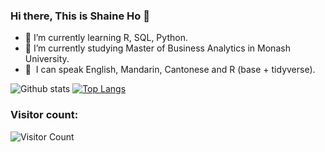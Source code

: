 ### Hi there, This is Shaine Ho 👋


- 🌱 I’m currently learning R, SQL, Python.
- 🔭 I’m currently studying Master of Business Analytics in Monash University.
- 💬 &nbsp;I can speak English, Mandarin, Cantonese and R (base + tidyverse).

![Github stats](https://github-readme-stats.vercel.app/api?username=ShaineHo)
[![Top Langs](https://github-readme-stats.vercel.app/api/top-langs/?username=ShaineHo)](https://github.com/Christmas/github-readme-stats)

<!--
**ShaineHo/ShaineHo** is a ✨ _special_ ✨ repository because its `README.md` (this file) appears on your GitHub profile.

Here are some ideas to get you started:

- 🔭 I’m currently working on ...
- 🌱 I’m currently learning ...
- 👯 I’m looking to collaborate on ...
- 🤔 I’m looking for help with ...
- 💬 Ask me about ...
- 📫 How to reach me: ...
- 😄 Pronouns: ...
- ⚡ Fun fact: ...
-->

### Visitor count:
 ![Visitor Count](https://profile-counter.glitch.me/gongchenjie/count.svg)
